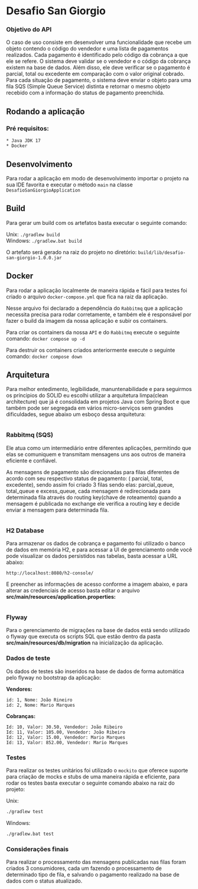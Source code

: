 # Desafio San Giorgio

### Objetivo do API

O caso de uso consiste em desenvolver uma funcionalidade que recebe um objeto contendo o código do vendedor e uma lista
de pagamentos realizados. Cada pagamento é identificado pelo código da cobrança a que ele se refere. O sistema deve
validar se o vendedor e o código da cobrança existem na base de dados. Além disso, ele deve verificar se o pagamento é
parcial, total ou excedente em comparação com o valor original cobrado. Para cada situação de pagamento, o sistema deve
enviar o objeto para uma fila SQS (Simple Queue Service) distinta e retornar o mesmo objeto recebido com a informação do
status de pagamento preenchida.

## Rodando a aplicação

### Pré requisitos:

```text
* Java JDK 17
* Docker
```

## Desenvolvimento

Para rodar a aplicação em modo de desenvolvimento importar o projeto na sua IDE favorita e executar o método `main` na
classe `DesafioSanGiorgioApplication`

## Build

Para gerar um build com os artefatos basta executar o seguinte comando:

Unix:
`./gradlew build`
<br/>
Windows: `./gradlew.bat build`

O artefato será gerado na raiz do projeto no diretório: `build/lib/desafio-san-giorgio-1.0.0.jar`

## Docker

Para rodar a aplicação localmente de maneira rápida e fácil para testes foi criado o arquivo `docker-compose.yml` que
fica na raiz da aplicação.

Nesse arquivo foi declarado a dependência do `Rabbitmq` que a aplicação necessita precisa para rodar corretamente, e
também ele é responsável por fazer o build da imagem da nossa aplicação e subir os containers.

Para criar os containers da nossa `API` e do `Rabbitmq` execute o seguinte comando:
`docker compose up -d`

Para destruir os containers criados anteriormente execute o seguinte comando:
`docker compose down`

## Arquitetura

Para melhor entedimento, legibilidade, manuntenabilidade e para seguirmos os príncipios do SOLID eu escolhi utilizar a
arquitetura limpa(clean architecture) que já é consolidada em projetos Java com Spring Boot e que também pode ser
segregada em vários
micro-serviços sem grandes dificuldades, segue abaixo um esboço dessa arquitetura:

![]()

### Rabbitmq (SQS)

Ele atua como um intermediário entre diferentes aplicações, permitindo que elas se comuniquem e transmitam mensagens uns
aos outros de maneira eficiente e confiável.

As mensagens de pagamento são direcionadas para filas diferentes de acordo com seu respectivo status de pagamento: (
parcial, total, excedente), sendo assim foi criado 3 filas sendo elas: parcial_queue, total_queue e excess_queue, cada
mensagem é redirecionada para determinada fila através do routing key(chave de roteamento) quando a mensagem é publicada
no exchange ele verifica a routing key e decide enviar a mensagem para determinada fila.

![]()

### H2 Database

Para armazenar os dados de cobrança e pagamento foi utilizado o banco de dados em memória H2, e para acessar a UI de
gerenciamento onde você pode visualizar os dados persistidos nas tabelas, basta acessar a URL abaixo:

```
http://localhost:8080/h2-console/
```

E preencher as informações de acesso conforme a imagem abaixo, e para alterar as credenciais de acesso basta editar o
arquivo <b>src/main/resources/application.properties:</b>

![]()

### Flyway

Para o gerenciamento de migrações na base de dados está sendo utilizado o flyway que executa os scripts SQL que estão
dentro da pasta <b>src/main/resources/db/migration</b> na inicialização da aplicação.

### Dados de teste

Os dados de testes são inseridos na base de dados de forma automática pelo flyway no bootstrap da aplicação:

<b>Vendores:</b>
```
id: 1, Nome: João Rineiro
id: 2, Nome: Mario Marques
```

<b>Cobranças:</b>

```
Id: 10, Valor: 30.50, Vendedor: João Ribeiro
Id: 11, Valor: 105.00, Vendedor: João Ribeiro
Id: 12, Valor: 15.00, Vendedor: Mario Marques
Id: 13, Valor: 852.00, Vendedor: Mario Marques
```

### Testes

Para realizar os testes unitários foi utilizado o `mockito` que oferece suporte para criação de mocks e stubs
de uma maneira rápida e eficiente, para rodar os testes basta executar o seguinte comando abaixo na raiz do projeto:

Unix:

```bat
./gradlew test
```

Windows:

```bat
./gradlew.bat test
```

### Considerações finais

Para realizar o processamento das mensagens publicadas nas filas foram criados 3 consumidores, cada um fazendo o
processamento de determinado tipo de fila, e salvando o pagamento realizado na base de dados com o status atualizado.
